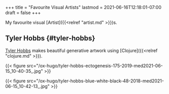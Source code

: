 +++
title = "Favourite Visual Artists"
lastmod = 2021-06-16T12:18:01-07:00
draft = false
+++

My favourite visual [Artist]({{<relref "artist.md" >}})s.


## Tyler Hobbs {#tyler-hobbs}

[Tyler Hobbs](https://tylerxhobbs.com/) makes beautiful generative artwork using [Clojure]({{<relref "clojure.md" >}}).

{{< figure src="/ox-hugo/tyler-hobbs-ectogenesis-175-2019-med2021-06-15_10-40-35_.jpg" >}}

{{< figure src="/ox-hugo/tyler-hobbs-blue-white-black-48-2018-med2021-06-15_10-42-13_.jpg" >}}